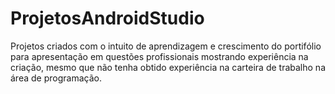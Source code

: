 # ProjetosAndroidStudio

Projetos criados com o intuito de aprendizagem e crescimento do portifólio para apresentação em questões profissionais mostrando experiência na criação, mesmo que não tenha obtido experiência na carteira de trabalho na área de programação.
